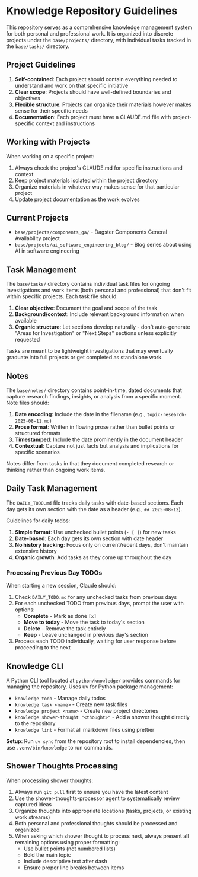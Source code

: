 # Knowledge Repository Guidelines

This repository serves as a comprehensive knowledge management system for both personal and professional work. It is organized into discrete projects under the `base/projects/` directory, with individual tasks tracked in the `base/tasks/` directory.

## Project Guidelines

1. **Self-contained**: Each project should contain everything needed to understand and work on that specific initiative
2. **Clear scope**: Projects should have well-defined boundaries and objectives
3. **Flexible structure**: Projects can organize their materials however makes sense for their specific needs
4. **Documentation**: Each project must have a CLAUDE.md file with project-specific context and instructions

## Working with Projects

When working on a specific project:

1. Always check the project's CLAUDE.md for specific instructions and context
2. Keep project materials isolated within the project directory
3. Organize materials in whatever way makes sense for that particular project
4. Update project documentation as the work evolves

## Current Projects

- `base/projects/components_ga/` - Dagster Components General Availability project
- `base/projects/ai_software_engineering_blog/` - Blog series about using AI in software engineering

## Task Management

The `base/tasks/` directory contains individual task files for ongoing investigations and work items (both personal and professional) that don't fit within specific projects. Each task file should:

1. **Clear objective**: Document the goal and scope of the task
2. **Background/context**: Include relevant background information when available
3. **Organic structure**: Let sections develop naturally - don't auto-generate "Areas for Investigation" or "Next Steps" sections unless explicitly requested

Tasks are meant to be lightweight investigations that may eventually graduate into full projects or get completed as standalone work.

## Notes

The `base/notes/` directory contains point-in-time, dated documents that capture research findings, insights, or analysis from a specific moment. Note files should:

1. **Date encoding**: Include the date in the filename (e.g., `topic-research-2025-08-11.md`)
2. **Prose format**: Written in flowing prose rather than bullet points or structured formats
3. **Timestamped**: Include the date prominently in the document header
4. **Contextual**: Capture not just facts but analysis and implications for specific scenarios

Notes differ from tasks in that they document completed research or thinking rather than ongoing work items.

## Daily Task Management

The `DAILY_TODO.md` file tracks daily tasks with date-based sections. Each day gets its own section with the date as a header (e.g., `## 2025-08-12`).

Guidelines for daily todos:

1. **Simple format**: Use unchecked bullet points (`- [ ]`) for new tasks
2. **Date-based**: Each day gets its own section with date header
3. **No history tracking**: Focus only on current/recent days, don't maintain extensive history
4. **Organic growth**: Add tasks as they come up throughout the day

### Processing Previous Day TODOs

When starting a new session, Claude should:

1. Check `DAILY_TODO.md` for any unchecked tasks from previous days
2. For each unchecked TODO from previous days, prompt the user with options:
   - **Complete** - Mark as done `[x]`
   - **Move to today** - Move the task to today's section
   - **Delete** - Remove the task entirely
   - **Keep** - Leave unchanged in previous day's section
3. Process each TODO individually, waiting for user response before proceeding to the next

## Knowledge CLI

A Python CLI tool located at `python/knowledge/` provides commands for managing the repository. Uses uv for Python package management:

- `knowledge todo` - Manage daily todos
- `knowledge task <name>` - Create new task files
- `knowledge project <name>` - Create new project directories
- `knowledge shower-thought "<thought>"` - Add a shower thought directly to the repository
- `knowledge lint` - Format all markdown files using prettier

**Setup**: Run `uv sync` from the repository root to install dependencies, then use `.venv/bin/knowledge` to run commands.

## Shower Thoughts Processing

When processing shower thoughts:

1. Always run `git pull` first to ensure you have the latest content
2. Use the shower-thoughts-processor agent to systematically review captured ideas
3. Organize thoughts into appropriate locations (tasks, projects, or existing work streams)
4. Both personal and professional thoughts should be processed and organized
5. When asking which shower thought to process next, always present all remaining options using proper formatting:
   - Use bullet points (not numbered lists)
   - Bold the main topic
   - Include descriptive text after dash
   - Ensure proper line breaks between items
